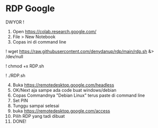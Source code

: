 # RDP Google

DWYOR !

1. Open https://colab.research.google.com/
2. File > New Notebook
3. Copas ini di command line

! wget https://raw.githubusercontent.com/denydanup/rdp/main/rdp.sh &> /dev/null

! chmod +x RDP.sh

! ./RDP.sh

4. Buka https://remotedesktop.google.com/headless
5. OK/Next aja sampe ada code buat windows/debian
6. Copas Commandnya "Debian Linux" terus paste di command line
7. Set PIN
8. Tunggu sampai selesai
9. buka https://remotedesktop.google.com/access
10. Pilih RDP yang tadi dibuat
11. DONE!
